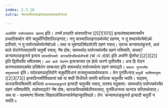 ```yaml
---
index: 2.3.16
sutra: नमःस्वस्तिस्वाहास्वधालम्वषड्योगाच्च

---
```

   `अलमिति पर्याप्त्यर्थस्य ग्रहणम्` इति। _तस्मै प्रभवति संतापादिभ्यः_ [[5|1|101]]  इत्यलंशब्दसमानार्थेन प्रभवतिशब्देन योगे चतुर्थीनिर्देशाल्लिङ्गात्। ननु चास्माल्लिङ्गादर्थस्येदं ग्रहणम्, न तु शब्दस्येत्येषोऽर्थः प्रतीयते; न तु पर्याप्त्यर्थस्येत्येषोऽर्थः। तथा च भूषणप्रतिषेदयोरपि ग्रहणं स्यात्। एवञ्च कन्यामलंकुरुते, अलं बाले रोदनेनेत्यादावपि चतुर्थी स्यात्; नैष दोषः; सामर्थ्यात् पर्याप्त्यर्थस्यैव ग्रहणं भविष्यति, कथम्? कन्यामलङकुरुते इत्यत्र `उपपदविभक्तेः कारकविभक्तिर्बलीयसी` (चां।प।69) इति _कर्मणि द्वितीया_ [[2|3|2]]  इति द्वितीययैव भवितव्यम्। `अलं बाले रोदनेन` इत्यत्राप्यत एव हेतोः करणे तृतीययैव। अत्र हि रोदनं करणभावमापन्नमेव प्रतिषेधेन सम्बध्यत इति सामर्थ्यात् पर्याप्त्यर्थस्य ग्रहणं सम्पद्यते। `चकारः पुनरस्यैव समुच्चयार्थः` इति। यदेतन्नमःप्रभृतियोगे चतुर्थीविधानं तत्समुच्चयार्थश्चकारः। तेन पुनर्विध्नात् `चतुर्थी चाशिष्यायुष्य`  [[2|3|73]]  इत्यादिनाशीर्विवक्षायां पक्षे या षष्ठी विधीयते तामपि बाधित्वा चतुर्थ्येव भवति। यद्यवम्, कारकविभक्तिमपि बाधित्वा `कन्यामलङ्कुरुते` इत्यादौ चतुर्थ्येव स्यात्, ततश्च यदुक्तम्- सामर्थ्यात् पर्याप्त्यर्थस्यैव ग्रहणं भविष्यतीति, तन्नोपपद्यते? नैष दोषः; कारकविभक्तेर्बलीयस्त्वात्, पुनर्विधानस्य चान्यत्र चरितार्थत्वात्। अथ वा -  वक्ष्यमाणा विभाषा सिंहावलोकितन्यायेनेहाप्युपतिष्ठते। तेन `कन्यामलङ्कुरुते इत्यादौ चतुर्ती न भवति॥